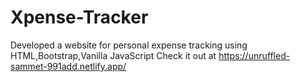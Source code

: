 # Xpense-Tracker
Developed a website for personal expense tracking using HTML,Bootstrap,Vanilla JavaScript
Check it out at https://unruffled-sammet-991add.netlify.app/
